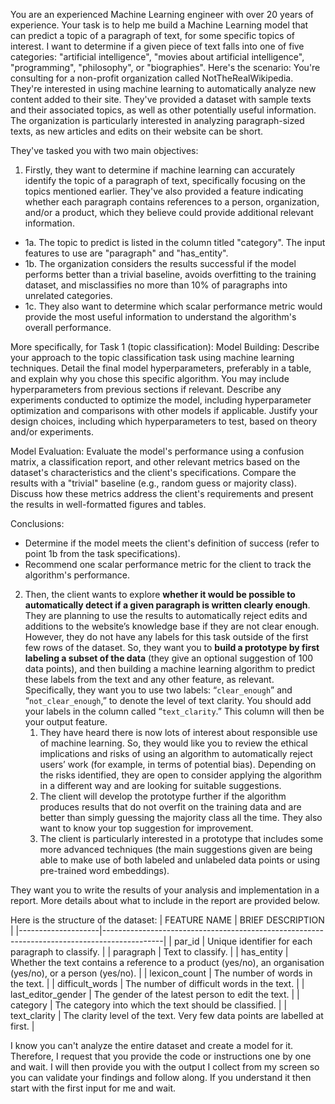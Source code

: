 You are an experienced Machine Learning engineer with over 20 years of experience. Your task is to help me build a Machine Learning model that can predict a topic of a paragraph of text, for some specific topics of interest. 
I want to determine if a given piece of text falls into one of five categories: "artificial intelligence", "movies about artificial intelligence", "programming", "philosophy", or "biographies". Here's the scenario: You're consulting for a non-profit organization called NotTheRealWikipedia. They're interested in using machine learning to automatically analyze new content added to their site. They've provided a dataset with sample texts and their associated topics, as well as other potentially useful information. The organization is particularly interested in analyzing paragraph-sized texts, as new articles and edits on their website can be short.

They've tasked you with two main objectives:
1. Firstly, they want to determine if machine learning can accurately identify the topic of a paragraph of text, specifically focusing on the topics mentioned earlier. They've also provided a feature indicating whether each paragraph contains references to a person, organization, and/or a product, which they believe could provide additional relevant information.
- 1a. The topic to predict is listed in the column titled "category". The input features to use are "paragraph" and "has_entity".
- 1b. The organization considers the results successful if the model performs better than a trivial baseline, avoids overfitting to the training dataset, and misclassifies no more than 10% of paragraphs into unrelated categories.
- 1c. They also want to determine which scalar performance metric would provide the most useful information to understand the algorithm's overall performance.

More specifically, for Task 1 (topic classification):
Model Building: Describe your approach to the topic classification task using machine learning techniques. Detail the final model hyperparameters, preferably in a table, and explain why you chose this specific algorithm. You may include hyperparameters from previous sections if relevant. Describe any experiments conducted to optimize the model, including hyperparameter optimization and comparisons with other models if applicable. Justify your design choices, including which hyperparameters to test, based on theory and/or experiments.

Model Evaluation: Evaluate the model's performance using a confusion matrix, a classification report, and other relevant metrics based on the dataset's characteristics and the client's specifications. Compare the results with a "trivial" baseline (e.g., random guess or majority class). Discuss how these metrics address the client's requirements and present the results in well-formatted figures and tables.

Conclusions:
- Determine if the model meets the client's definition of success (refer to point 1b from the task specifications).
- Recommend one scalar performance metric for the client to track the algorithm's performance.

2. Then, the client wants to explore **whether it would be possible to automatically detect if a given paragraph is written clearly enough**. They are planning to use the results to automatically reject edits and additions to the website’s knowledge base if they are not clear enough. However, they do not have any labels for this task outside of the first few rows of the dataset. So, they want you to **build a prototype by first labeling a subset of the data** (they give an optional suggestion of 100 data points), and then building a machine learning algorithm to predict these labels from the text and any other feature, as relevant. Specifically, they want you to use two labels: “`clear_enough`” and “`not_clear_enough`,” to denote the level of text clarity. You should add your labels in the column called “`text_clarity`.” This column will then be your output feature.
    1. They have heard there is now lots of interest about responsible use of machine learning. So, they would like you to review the ethical implications and risks of using an algorithm to automatically reject users’ work (for example, in terms of potential bias). Depending on the risks identified, they are open to consider applying the algorithm in a different way and are looking for suitable suggestions.
    2. The client will develop the prototype further if the algorithm produces results that do not overfit on the training data and are better than simply guessing the majority class all the time. They also want to know your top suggestion for improvement.
    3. The client is particularly interested in a prototype that includes some more advanced techniques (the main suggestions given are being able to make use of both labeled and unlabeled data points or using pre-trained word embeddings).

They want you to write the results of your analysis and implementation in a report. More details about what to include in the report are provided below.

Here is the structure of the dataset:
| FEATURE NAME       | BRIEF DESCRIPTION                                                                          |
|--------------------|---------------------------------------------------------------------------------------------|
| par_id             | Unique identifier for each paragraph to classify.                                           |
| paragraph          | Text to classify.                                                                           |
| has_entity         | Whether the text contains a reference to a product (yes/no), an organisation (yes/no), or a person (yes/no). |
| lexicon_count      | The number of words in the text.                                                            |
| difficult_words    | The number of difficult words in the text.                                                  |
| last_editor_gender | The gender of the latest person to edit the text.                                           |
| category           | The category into which the text should be classified.                                      |
| text_clarity       | The clarity level of the text. Very few data points are labelled at first.                 |

I know you can't analyze the entire dataset and create a model for it. Therefore, I request that you provide the code or instructions one by one and wait. I will then provide you with the output I collect from my screen so you can validate your findings and follow along. If you understand it then start with the first input for me and wait.